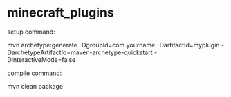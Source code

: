 # minecraft_plugins

setup command:

mvn archetype:generate -DgroupId=com.yourname -DartifactId=myplugin -DarchetypeArtifactId=maven-archetype-quickstart -DinteractiveMode=false

compile command:

mvn clean package